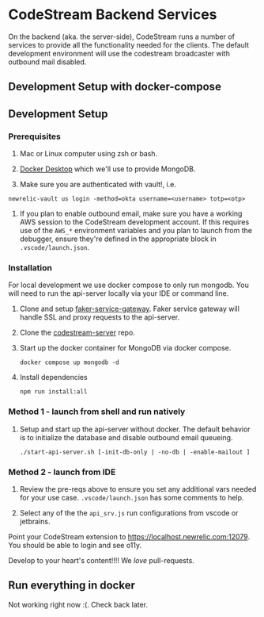 # CodeStream Backend Services

On the backend (aka. the server-side), CodeStream runs a number of services to
provide all the functionality needed for the clients. The default development
environment will use the codestream broadcaster with outbound mail
disabled.

## Development Setup with docker-compose

## Development Setup

### Prerequisites

1. Mac or Linux computer using zsh or bash.

1. [Docker Desktop](https://www.docker.com/products/docker-desktop) which we'll
   use to provide MongoDB.

1. Make sure you are authenticated with vault!, i.e.

  `newrelic-vault us login -method=okta username=<username> totp=<otp>`

1. If you plan to enable outbound email, make sure you have a working
   AWS session to the CodeStream development account. If this requires
   use of the `AWS_*` environment variables and you plan to launch from
   the debugger, ensure they're defined in the appropriate block in
   `.vscode/launch.json`.

### Installation

For local development we use docker compose to only run mongodb. You will need to run the 
api-server locally via your IDE or command line.

1. Clone and setup
   [faker-service-gateway](https://source.datanerd.us/codestream/faker-service-gateway).
   Faker service gateway will handle SSL and proxy requests to the api-server.

1. Clone the [codestream-server](https://github.com/teamcodestream/codestream-server) repo.

1. Start up the docker container for MongoDB via docker compose.
   ```
   docker compose up mongodb -d
   ```
1. Install dependencies
   ```
   npm run install:all
   ```

### Method 1 - launch from shell and run natively

1. Setup and start up the api-server without docker. The default
   behavior is to initialize the database and disable outbound
   email queueing.
   ```
   ./start-api-server.sh [-init-db-only | -no-db | -enable-mailout ]
   ```

### Method 2 - launch from IDE

1. Review the pre-reqs above to ensure you set any additional vars
   needed for your use case.  `.vscode/launch.json` has some comments
   to help.

1. Select any of the the `api_srv.js` run configurations from vscode or
   jetbrains.

Point your CodeStream extension to https://localhost.newrelic.com:12079. You
should be able to login and see o11y.

Develop to your heart's content!!!!  We _love_ pull-requests.

## Run everything in docker

Not working right now :(. Check back later.
